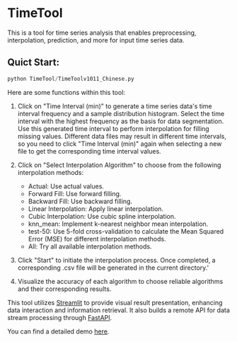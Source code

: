 # TimeTool
This is a tool for time series analysis that enables preprocessing, interpolation, prediction, and more for input time series data. 

## Quict Start:

```python
python TimeTool/TimeToolv1011_Chinese.py
```

Here are some functions within this tool:

1. Click on "Time Interval (min)" to generate a time series data's time interval frequency and a sample distribution histogram. Select the time interval with the highest frequency as the basis for data segmentation. Use this generated time interval to perform interpolation for filling missing values. Different data files may result in different time intervals, so you need to click "Time Interval (min)" again when selecting a new file to get the corresponding time interval values.

2. Click on "Select Interpolation Algorithm" to choose from the following interpolation methods:
   - Actual: Use actual values.
   - Forward Fill: Use forward filling.
   - Backward Fill: Use backward filling.
   - Linear Interpolation: Apply linear interpolation.
   - Cubic Interpolation: Use cubic spline interpolation.
   - knn_mean: Implement k-nearest neighbor mean interpolation.
   - test-50: Use 5-fold cross-validation to calculate the Mean Squared Error (MSE) for different interpolation methods.
   - All: Try all available interpolation methods.

3. Click "Start" to initiate the interpolation process. Once completed, a corresponding .csv file will be generated in the current directory.'

4. Visualize the accuracy of each algorithm to choose reliable algorithms and their corresponding results.

This tool utilizes [Streamlit](https://streamlit.io/) to provide visual result presentation, enhancing data interaction and information retrieval. It also builds a remote API for data stream processing through [FastAPI](https://fastapi.tiangolo.com/zh/).

You can find a detailed demo [here](https://github.com/ruruAC/TimeTool/blob/master/Demo.pdf).
